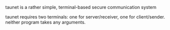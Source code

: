 taunet is a rather simple, terminal-based secure communication system

taunet requires two terminals: one for server/receiver, one for client/sender. neither program takes any arguments.